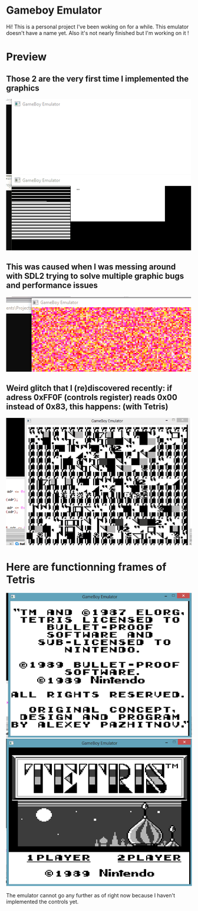 # Gameboy Emulator

Hi! This is a personal project I've been woking on for a while. This emulator doesn't have a name yet. Also it's not nearly finished but I'm working on it !


# Preview
## Those 2 are the very first time I implemented the graphics
![alt text](https://raw.githubusercontent.com/elvanaud/GameBoy_Emulator/master/gif2.gif)
![alt text](https://raw.githubusercontent.com/elvanaud/GameBoy_Emulator/master/gif3.gif)
## This was caused when I was messing around with SDL2 trying to solve multiple graphic bugs and performance issues
![alt text](https://raw.githubusercontent.com/elvanaud/GameBoy_Emulator/master/gif4.gif)
## Weird glitch that I (re)discovered recently: if adress 0xFF0F (controls register) reads 0x00 instead of 0x83, this happens:  (with Tetris)
![alt text](https://raw.githubusercontent.com/elvanaud/GameBoy_Emulator/master/gif.gif)
# Here are functionning frames of Tetris

![alt text](https://raw.githubusercontent.com/elvanaud/GameBoy_Emulator/master/tetris_preview1.png)
![alt text](https://raw.githubusercontent.com/elvanaud/GameBoy_Emulator/master/tetris_preview2.png)

The emulator cannot go any further as of right now because I haven't implemented the controls yet.
